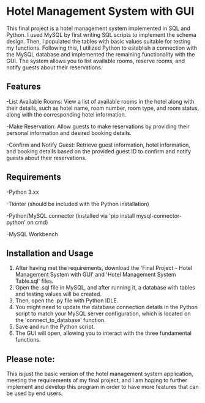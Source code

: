 # Hotel Management System with GUI

This final project is a hotel management system implemented in SQL and Python. I used MySQL by first writing SQL scripts to implement the schema design. Then, I populated the tables with basic values suitable for testing my functions. Following this, I utilized Python to establish a connection with the MySQL database and implemented the remaining functionality with the GUI. The system allows you to list available rooms, reserve rooms, and notify guests about their reservations.

## Features

-List Available Rooms: View a list of available rooms in the hotel along with their details, such as hotel name, room number, room type, and room status, along with the corresponding hotel information.

-Make Reservation: Allow guests to make reservations by providing their personal information and desired booking details.

-Confirm and Notify Guest: Retrieve guest information, hotel information, and booking details based on the provided guest ID to confirm and notify guests about their reservations.


## Requirements

-Python 3.xx

-Tkinter (should be included with the Python installation)

-Python/MySQL connector (installed via 'pip install mysql-connector-python' on cmd)

-MySQL Workbench


## Installation and Usage

1. After having met the requirements, download the 'Final Project - Hotel Management System with GUI' and 'Hotel Management System Table.sql' files.
2. Open the .sql file in MySQL, and after running it, a database with tables and testing values will be created.
3. Then, open the .py file with Python IDLE.
4. You might need to update the database connection details in the Python script to match your MySQL server configuration, which is located on the 'connect_to_database' function.
5. Save and run the Python script.
6. The GUI will open, allowing you to interact with the three fundamental functions.


## Please note:

This is just the basic version of the hotel management system application, meeting the requirements of my final project, and I am hoping to further implement and develop this program in order to have more features that can be used by end users.
